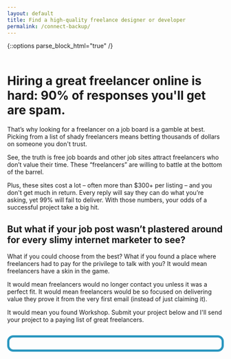 ```yaml
---
layout: default
title: Find a high-quality freelance designer or developer
permalink: /connect-backup/
---
```




{::options parse_block_html="true" /}

<div class="story">


<h1 style="margin-top: 2em;"> Hiring a great freelancer online is hard: 90% of responses you'll get are spam.</h1>
That’s why looking for a freelancer on a job board is a gamble at best. Picking from a list of shady freelancers means betting thousands of dollars on someone you don't trust.

See, the truth is free job boards and other job sites attract freelancers who don’t value their time. These “freelancers” are willing to battle at the bottom of the barrel.

Plus, these sites cost a lot – often more than $300+ per listing – and you don't get much in return. Every reply will say they can do what you’re asking, yet 99% will fail to deliver. With those numbers, your odds of a successful project take a big hit.

## But what if your job post wasn’t plastered around for every slimy internet marketer to see?

What if you could choose from the best? What if you found a place where freelancers had to pay for the privilege to talk with you? It would mean freelancers have a skin in the game. 

It would mean freelancers would no longer contact you unless it was a perfect fit. It would mean freelancers would be so focused on delivering value they prove it from the very first email (instead of just claiming it). 

It would mean you found Workshop. Submit your project below and I'll send your project to a paying list of great freelancers.


<div style="border: 5px solid #2996bf; border-radius: 1em; padding: 1em; max-width: 125%; box-sizing: border-box; margin: 2em 0;">
<div id="wufoo-zk3c41g1wyrseh">
</div>
<script type="text/javascript">var zk3c41g1wyrseh;(function(d, t) {
var s = d.createElement(t), options = {
'userName':'letsworkshop',
'formHash':'zk3c41g1wyrseh',
'autoResize':true,
'height':'1114',
'async':true,
'host':'wufoo.com',
'header':'show',
'ssl':true};
s.src = ('https:' == d.location.protocol ? 'https://' : 'http://') + 'www.wufoo.com/scripts/embed/form.js';
s.onload = s.onreadystatechange = function() {
var rs = this.readyState; if (rs) if (rs != 'complete') if (rs != 'loaded') return;
try { zk3c41g1wyrseh = new WufooForm();zk3c41g1wyrseh.initialize(options);zk3c41g1wyrseh.display(); } catch (e) {}};
var scr = d.getElementsByTagName(t)[0], par = scr.parentNode; par.insertBefore(s, scr);
})(document, 'script');</script>
</div>


</div>
